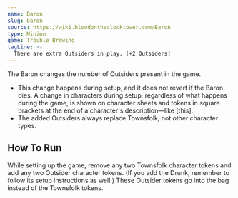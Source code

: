 ```yaml
---
name: Baron
slug: baron
source: https://wiki.bloodontheclocktower.com/Baron
type: Minion
game: Trouble Brewing
tagLine: >-
  There are extra Outsiders in play. [+2 Outsiders]
---
```


The Baron changes the number of Outsiders present in the game.

- This change happens during setup, and it does not revert if the Baron
  dies. A change in characters during setup, regardless of what happens
  during the game, is shown on character sheets and tokens in square
  brackets at the end of a character's description—like [this].
- The added Outsiders always replace Townsfolk, not other character
  types.

## How To Run

While setting up the game, remove any two Townsfolk character tokens and
add any two Outsider character tokens. (If you add the Drunk, remember
to follow its setup instructions as well.) These Outsider tokens go into
the bag instead of the Townsfolk tokens.
